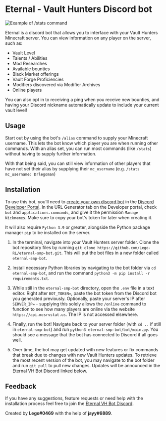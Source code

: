 # Eternal - Vault Hunters Discord bot

![Example of /stats command](https://imgur.com/BQa8iht)

Eternal is a discord bot that allows you to interface with your Vault Hunters Minecraft server. You can view information on any player on the server, such as:

- Vault Level
- Talents / Abilities
- Mod Researches
- Available bounties
- Black Market offerings
- Vault Forge Proficiencies
- Modifiers discovered via Modifier Archives
- Online players

You can also opt in to receiving a ping when you receive new bounties, and having your Discord nickname automatically update to include your current vault level!

## Usage

Start out by using the bot's `/alias` command to supply your Minecraft username. This lets the bot know which player you are when running other commands. With an alias set, you can run most commands (like `/stats`) without having to supply further information. 

With that being said, you can still view information of other players that have not set their alias by supplying their `mc_username` (e.g. `/stats mc_username: Drlegoman`)


## Installation

To use this bot, you'll need to [create your own discord bot](https://discordpy.readthedocs.io/en/stable/discord.html) in the [Discord Developer Portal](https://discord.com/developers/docs/intro). In the URL Generator tab on the Developer portal, check `bot` and `applications.commands`, and give it the permission `Manage Nicknames`. Make sure to copy your bot's token for later when creating it.

It will also require `Python 3.9` or greater, alongside the Python package manager `pip` to be installed on the server.

1. In the terminal, navigate into your Vault Hunters server folder. Clone the bot repository files by running `git clone https://github.com/Lego-RL/eternal-smp-bot.git`. This will put the bot files in a new folder called `eternal-smp-bot`. 

2. Install necessary Python libraries by navigating to the bot folder via `cd eternal-smp-bot`, and run the command `python3 -m pip install -r requirements.txt`. 

3. While still in the `eternal-smp-bot` directory, open the `.env` file in a text editor. Right after `BOT_TOKEN=`, paste the bot token from the Discord bot you generated previously. Optionally, paste your server's IP after `SERVER_IP=` - supplying this solely allows the `/online` command to function to see how many players are online via the website `https://api.mcsrvstat.us`. The IP is not accessed elsewhere.

4. Finally, run the bot! Navigate back to your server folder (with `cd ..` if still in `eternal-smp-bot`) and run `python3 eternal-smp-bot/bot/main.py`. You should see a message that the bot has connected to Discord if all goes well.

5. Over time, the bot may get updated with new features or fix commands that break due to changes with new Vault Hunters updates. To retrieve the most recent version of the bot, you may navigate to the bot folder and run `git pull` to pull new changes. Updates will be announced in the Eternal VH Bot Discord linked below.

## Feedback

If you have any suggestions, feature requests or need help with the installation process feel free to join the [Eternal VH Bot Discord](https://discord.gg/sy3DJkfmHu).

Created by **Lego#0469** with the help of **jayy#6889**.
